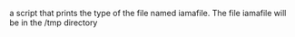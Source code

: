  a script that prints the type of the file named iamafile. The file iamafile will be in the /tmp directory
